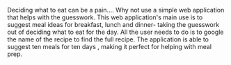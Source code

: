 Deciding what to eat can be a pain....
Why not use a simple web application that helps with the guesswork.
This web application's main use is to suggest meal ideas for breakfast, lunch and dinner- taking the guesswork out of deciding what to eat for the day. All the user needs to do is to google the name of the recipe to find the full recipe.
The application is able to suggest ten meals for ten days , making it perfect for helping with meal prep.
